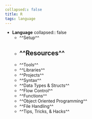 ```yaml
---
collapsed:: false
title: R
tags: language
---
```


- **Language**
  collapsed:: false
	- ^^Setup^^
	- ^^Resources^^
		-
	- ^^Tools^^
	- ^^Libraries^^
	- ^^Projects^^
	- ^^Syntax^^
	- ^^Data Types & Structs^^
	- ^^Flow Control^^
	- ^^Functions^^
	- ^^Object Oriented Programming^^
	- ^^File Handling^^
	- ^^Tips, Tricks, & Hacks^^